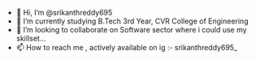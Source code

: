 - 👋 Hi, I’m @srikanthreddy695
- 🌱 I’m currently studying B.Tech 3rd Year, CVR College of Engineering
- 💞️ I’m looking to collaborate on Software sector where i could use my skillset...
- 📫 How to reach me , actively available on ig :- srikanthreddy695_

<!---
srikanthreddy695/srikanthreddy695 is a ✨ special ✨ repository because its `README.md` (this file) appears on your GitHub profile.
You can click the Preview link to take a look at your changes.
--->

